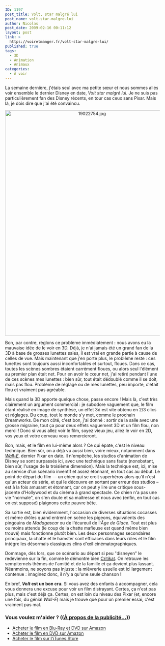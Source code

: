 ```yaml
---
ID: 1197
post_title: Volt, star malgré lui
post_name: volt-star-malgre-lui
author: Nicolas
post_date: 2009-02-16 00:11:12
layout: post
link: >
  https://voiretmanger.fr/volt-star-malgre-lui/
published: true
tags:
  - 3D
  - Animation
  - Animaux
categories:
  - À voir
---
```

<p>La semaine dernière, j'étais seul avec ma petite sœur et nous sommes allés voir ensemble le dernier Disney en date, <em>Volt star malgré lui</em>. Je ne suis pas particulièrement fan des Disney récents, en tour cas ceux sans Pixar. Mais là, je dois dire que j'ai été convaincu.</p>

<div style="text-align: center;"><img src="https://voiretmanger.fr/wp-content/uploads/2009/02/19022754.jpg" border="0" alt="19022754.jpg" width="550" height="733" /></div>
<p>Bon, par contre, réglons ce problème immédiatement : nous avons eu la mauvaise idée de le voir en 3D. Déjà, je n'ai jamais été un grand fan de la 3D à base de grosses lunettes sales, il est vrai en grande partie à cause de celles de vue. Mais maintenant que j'en porte plus, le problème reste : ces lunettes sont toujours aussi inconfortables et surtout, floues. Dans ce cas, toutes les scènes sombres étaient carrément floues, ou alors seul l'élément au premier plan était net. Pour en avoir le cœur net, j'ai retiré pendant l'une de ces scènes mes lunettes : bien sûr, tout était dédoublé comme il se doit, mais pas flou. Problème de réglage ou de mes lunettes, peu importe, c'était flou et vraiment pas agréable.</p>
<p>Mais quand la 3D apporte quelque chose, passe encore ! Mais là, c'est très clairement un argument commercial : je subodore vaguement que, le film étant réalisé en image de synthèse, un effet 3d est vite obtenu en 2/3 clics et réglages. Du coup, tout le monde s'y met, comme le prochain Dreamworks. De mon côté, c'est bon, j'ai donné : sortir de la salle avec une grosse migraine, tout ça pour deux effets vaguement 3D et un film flou, non merci ! Donc si vous allez voir le film, soyez vieux jeu, allez le voir en 2D, vos yeux et votre cerveau vous remercieront.</p>
<p>Bon, mais, et le film en lui-même alors ? Ce qui épate, c'est le niveau technique. Bien sûr, on a déjà vu aussi bien, voire mieux, notamment dans <em><a href="https://voiretmanger.fr/2008/09/07/wall-e-dernier-bijou-des-studios-pixar/">Wall-E</a></em>, dernier Pixar en date. Il n'empêche, les studios d'animation de Disney se sont surpassés ici, avec une technique sans faute (nonobstant, bien sûr, l'usage de la troisième dimension). Mais la technique est, ici, mise au service d'un scénario inventif et assez étonnant, en tout cas au début. Le point de départ du film — un chien qui se croit superhéros alors qu'il n'est qu'un acteur de série, et qui le découvre en sortant par erreur des studios – est à la fois amusant et étonnant, car on peut y lire une critique sous-jacente d'Hollywood et du cinéma à grand spectacle. Ce chien n'a pas une vie "normale", on s'en doute et sa maîtresse et nous avec (enfin, en tout cas on est supposé) plaignons cette pauvre bête.</p>
<p>Sa sortie est, bien évidemment, l'occasion de diverses situations cocasses et même drôles quand entrent en scène les pigeons, équivalents des pingouins de <em>Madagascar</em> ou de l'écureuil de l'<em>Âge de Glace</em>. Tout est plus ou moins attendu (le coup de la chatte mafieuse est quand même bien trouvé) mais fonctionne plutôt bien. Les deux personnages secondaires principaux, la chatte et le hamster sont efficaces dans leurs rôles et le film intègre les désormais classiques clins d'œil cinématographiques.</p>
<p>Dommage, dès lors, que ce scénario au départ si peu "disneyen" le redevienne sur la fin, comme le démontre bien <a href="http://www.critikat.com/Volt-star-malgre-lui.html">Critikat</a>. On retrouve les sempiternels thèmes de l'amitié et de la famille et ça devient plus lassant. Néanmoins, ne soyons pas injuste : la mièvrerie usuelle est ici largement contenue : imaginez donc, il n'y a qu'une seule chanson !</p>
<p>En bref, <strong><em>Volt</em> est un bon cru</strong>. Si vous avez des enfants à accompagner, cela vous donnera une excuse pour voir un film distrayant. Certes, ça n'est pas plus, mais c'est déjà ça. Certes, on est loin du niveau des Pixar (et, encore une fois, du génial <em>Wall-E</em>) mais je trouve que pour un premier essai, c'est vraiment pas mal.</p>

<div class="amazon">
<h3>Vous voulez m'aider ? ((<a href="https://voiretmanger.fr/soutien/">À propos de la publicité…</a>))</h3>
<ul>
	<li><a href="http://www.amazon.fr/gp/product/B001RIYMCQ/ref=as_li_ss_tl?ie=UTF8&tag=leblogdenic07-21&linkCode=as2&camp=1642&creative=19458&creativeASIN=B001RIYMCQ">Acheter le film en Blu-Ray et DVD sur Amazon</a></li>
	<li><a href="http://www.amazon.fr/gp/product/B001RIYMCG/ref=as_li_ss_tl?ie=UTF8&tag=leblogdenic07-21&linkCode=as2&camp=1642&creative=19458&creativeASIN=B001RIYMCG">Acheter le film en DVD sur Amazon</a></li>
	<li><a href="http://itunes.apple.com/fr/movie/volt-star-malgre-lui/id368891023">Acheter le film sur l'iTunes Store</a></li>
</ul>
</div>